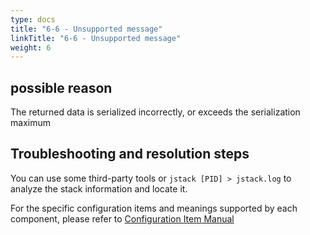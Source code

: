 ```yaml
---
type: docs
title: "6-6 - Unsupported message"
linkTitle: "6-6 - Unsupported message"
weight: 6
---
```



## possible reason

The returned data is serialized incorrectly, or exceeds the serialization maximum

## Troubleshooting and resolution steps

You can use some third-party tools or `jstack [PID] > jstack.log` to analyze the stack information and locate it.

For the specific configuration items and meanings supported by each component, please refer to [Configuration Item Manual](/zh/docs3-v2/java-sdk/reference-manual/config/properties/)

<p style="margin-top: 3rem;"> </p>